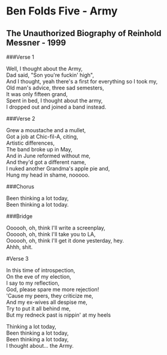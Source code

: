 Ben Folds Five - Army
======================

The Unauthorized Biography of Reinhold Messner - 1999
-----------------------------------------------------

###Verse 1

Well, I thought about the Army,  
Dad said, "Son you're fuckin' high",  
And I thought, yeah there's a first for everything so I took my,  
Old man's advice, three sad semesters,  
It was only fifteen grand,  
Spent in bed, I thought about the army,  
I dropped out and joined a band instead.

###Verse 2

Grew a moustache and a mullet,  
Got a job at Chic-fil-A, citing,  
Artistic differences,  
The band broke up in May,  
And in June reformed without me,  
And they'd got a different name,  
I nuked another Grandma's apple pie and,  
Hung my head in shame, nooooo.

###Chorus

Been thinking a lot today,  
Been thinking a lot today.

###Bridge

Oooooh, oh, think I'll write a screenplay,  
Oooooh, oh, think I'll take you to LA,  
Oooooh, oh, think I'll get it done yesterday, hey.  
Ahhh, shit.

#Verse 3

In this time of introspection,  
On the eve of my election,  
I say to my reflection,  
God, please spare me more rejection!  
'Cause my peers, they criticize me,  
And my ex-wives all despise me,  
Try to put it all behind me,  
But my redneck past is nippin' at my heels

Thinking a lot today,  
Been thinking a lot today,  
Been thinking a lot today,  
I thought about... the Army.
